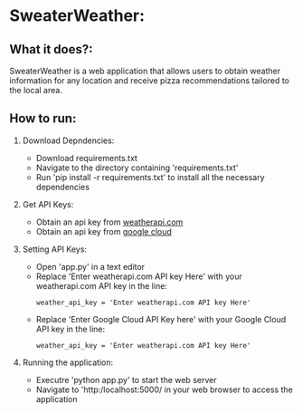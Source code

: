 # SweaterWeather:
## What it does?: 
SweaterWeather is a web application that allows users to obtain weather information for any location and receive pizza recommendations tailored to the local area.

## How to run:
1. Download Depndencies:

    - Download requirements.txt
    - Navigate to the directory containing 'requirements.txt'
    - Run 'pip install -r requirements.txt' to install all the necessary dependencies

2. Get API Keys:

    - Obtain an api key from [weatherapi.com](https://www.weatherapi.com/)
    - Obtain an api key from [google cloud](https://cloud.google.com/apis)

3. Setting API Keys:

    - Open 'app.py' in a text editor
    - Replace 'Enter weatherapi.com API key Here' with your weatherapi.com API key in the line:
      ```
      weather_api_key = 'Enter weatherapi.com API key Here'
      ```
    - Replace 'Enter Google Cloud API Key here' with your Google Cloud API key in the line:
      ```
      weather_api_key = 'Enter weatherapi.com API key Here'
      ```
      
4. Running the application:

    - Executre 'python app.py' to start the web server
    - Navigate to 'http:/localhost:5000/ in your web browser to access the application

## 
